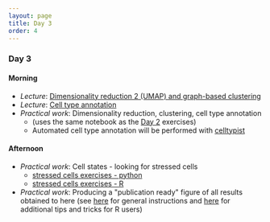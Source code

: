 ```yaml
---
layout: page
title: Day 3
order: 4
---
```


### Day 3

#### Morning
- _Lecture_: [Dimensionality reduction 2 (UMAP) and graph-based clustering](https://github.com/buchauer-lab/charite-sc-data-course/blob/main/materials/Day3/L_dimred_UMAP_Leiden.pdf)
- _Lecture_: [Cell type annotation](https://github.com/buchauer-lab/charite-sc-data-course/blob/main/materials/Day3/L_annotation.pdf)
- _Practical work_: Dimensionality reduction, clustering, cell type annotation
  - (uses the same notebook as the [Day 2](https://buchauer-lab.github.io/charite-sc-data-course/Day2/) exercises)
  - Automated cell type annotation will be performed with [celltypist](https://www.celltypist.org/)

#### Afternoon
- _Practical work_: Cell states - looking for stressed cells
  - [stressed cells exercises - python](https://github.com/buchauer-lab/charite-sc-data-course/blob/main/materials/Day3/stressed_cells_exercise_python.ipynb)
  - [stressed cells exercises - R](https://github.com/buchauer-lab/charite-sc-data-course/blob/main/materials/Day3/stressed_cells_exercise_R.Rmd)
- _Practical work_: Producing a "publication ready" figure of all results obtained to here (see [here](https://buchauer-lab.github.io/charite-sc-data-course/figure_instructions/) for general instructions and [here](https://github.com/buchauer-lab/charite-sc-data-course/blob/main/materials/Day3/Figure_instructions.Rmd) for additional tips and tricks for R users)

